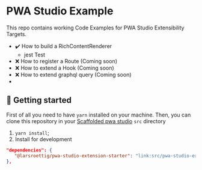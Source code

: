 # PWA Studio Example
This repo contains working Code Examples for PWA Studio Extensibility Targets.


* :heavy_check_mark: How to build a RichContentRenderer
    * jest Test
* :x: How to register a Route (Coming soon)
* :x: How to extend a Hook (Coming soon)
* :x: How to extend graphql query (Coming soon)
* 

## 🚀 Getting started

First of all you need to have `yarn` installed on your machine.
Then, you can clone this repository in your [Scaffolded pwa studio](https://magento.github.io/pwa-studio/pwa-buildpack/scaffolding/) `src` directory

1. `yarn install`;
2. Install for development
```json 
"dependencies": {
   "@larsroettig/pwa-studio-extension-starter": "link:src/pwa-studio-extension-starter"
},
```

